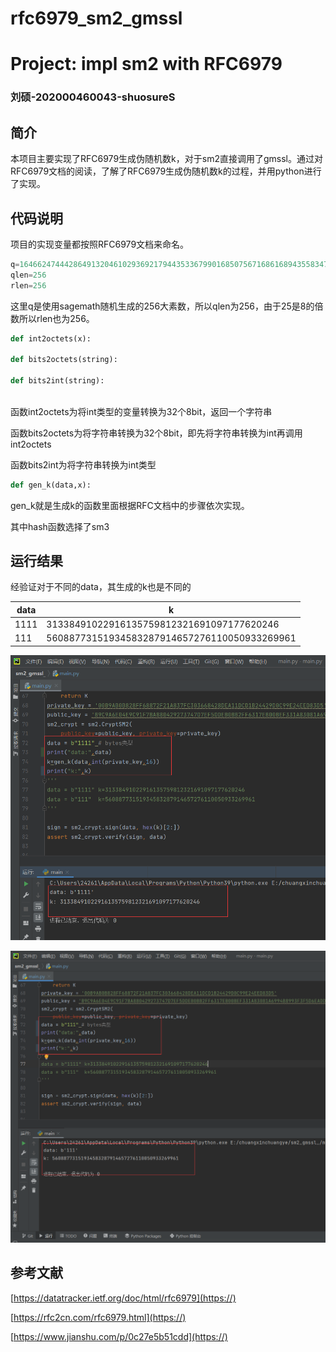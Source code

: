 # rfc6979_sm2_gmssl
# Project: impl sm2 with RFC6979

### 刘硕-202000460043-shuosureS

## 简介

本项目主要实现了RFC6979生成伪随机数k，对于sm2直接调用了gmssl。通过对RFC6979文档的阅读，了解了RFC6979生成伪随机数k的过程，并用python进行了实现。

## 代码说明

项目的实现变量都按照RFC6979文档来命名。

```python
q=164662474442864913204610293692179443533679901685075671686168943558347871758383
qlen=256
rlen=256
```

这里q是使用sagemath随机生成的256大素数，所以qlen为256，由于25是8的倍数所以rlen也为256。

```python
def int2octets(x):
    
def bits2octets(string):
    
def bits2int(string):
  
```

函数int2octets为将int类型的变量转换为32个8bit，返回一个字符串

函数bits2octets为将字符串转换为32个8bit，即先将字符串转换为int再调用int2octets

函数bits2int为将字符串转换为int类型

```python
def gen_k(data,x):
```

gen_k就是生成k的函数里面根据RFC文档中的步骤依次实现。

其中hash函数选择了sm3

## 运行结果

经验证对于不同的data，其生成的k也是不同的

|data|k|
|--|--|
|1111|31338491022916135759812321691097177620246|
|111|56088773151934583287914657276110050933269961|

![Image text](https://github.com/shuosureS/rfc6979_sm2_gmssl/blob/master/b77d5e899b8f6044d6f2162fe9cbd4ad.png)

![Image text](https://github.com/shuosureS/rfc6979_sm2_gmssl/blob/master/e9a15212ae8636281d8ecd272fb7530c.png)

## 参考文献

[https://datatracker.ietf.org/doc/html/rfc6979](https://)

[https://rfc2cn.com/rfc6979.html](https://)

[https://www.jianshu.com/p/0c27e5b51cdd](https://)
